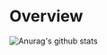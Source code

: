 # Overview
![Anurag's github stats](https://github-readme-stats.vercel.app/api?username=roughweed&count_private=true&show_icons=true&theme=nord)
